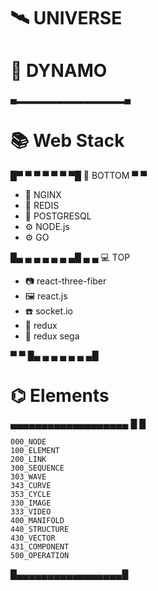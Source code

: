 # 🛰 UNIVERSE 
# 📀 DYNAMO
▄▂▂▂▂▂▂▂▂▂▂▂▂▂▂▂▂▄
# 📚 Web Stack
  
  
█▀ ▀ ▀ ▀ ▀ ▀ ▀█
   📠 BOTTOM
▀             ▀               
- 📗 NGINX
- 📀 REDIS
- 📀 POSTGRESQL
-  ⚙️  NODE.js
-  ⚙️  GO

█▄ ▄ ▄ ▄ ▄ ▄ ▄█
▄             ▄
   💻 TOP        

- 📷 react-three-fiber    
- 🖼 react.js
-  ☎️ socket.io
- 🏦 redux
- 🏪 redux sega
             
▀             ▀
█▄ ▄ ▄ ▄ ▄ ▄ ▄█


# ⌬ Elements
▄▄▄▄▄▄▄▄▄▄▄▄▄▄▄▄▄▄▄
█                 █
 ```
000_NODE
100_ELEMENT
200_LINK
300_SEQUENCE
303_WAVE
343_CURVE
353_CYCLE
330_IMAGE
333_VIDEO
400_MANIFOLD
440_STRUCTURE
430_VECTOR
431_COMPONENT  
500_OPERATION
```

█▄▄▄▄▄▄▄▄▄▄▄▄▄▄▄▄▄█
